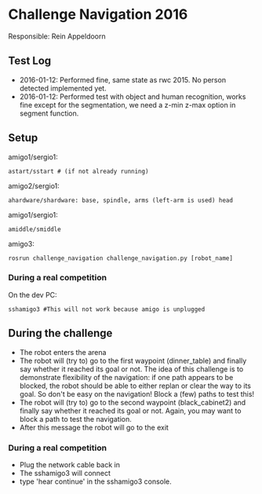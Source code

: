 # Challenge Navigation 2016
Responsible: Rein Appeldoorn

## Test Log
- 2016-01-12: Performed fine, same state as rwc 2015. No person detected implemented yet.
- 2016-01-12: Performed test with object and human recognition, works fine except for the segmentation, we need a z-min z-max option in segment function.

## Setup
amigo1/sergio1:

    astart/sstart # (if not already running)

amigo2/sergio1:

    ahardware/shardware: base, spindle, arms (left-arm is used) head

amigo1/sergio1:

    amiddle/smiddle

amigo3:

    rosrun challenge_navigation challenge_navigation.py [robot_name]

### During a real competition
On the dev PC:

    sshamigo3 #This will not work because amigo is unplugged

## During the challenge

- The robot enters the arena
- The robot will (try to) go to the first waypoint (dinner_table) and finally say whether it reached its goal or not. The idea of this challenge is to demonstrate flexibility of the navigation: if one path appears to be blocked, the robot should be able to either replan or clear the way to its goal. So don't be easy on the navigation! Block a (few) paths to test this!
- The robot will (try to) go to the second waypoint (black_cabinet2) and finally say whether it reached its goal or not. Again, you may want to block a path to test the navigation.
- After this message the robot will go to the exit

### During a real competition

- Plug the network cable back in
- The sshamigo3 will connect
- type 'hear continue' in the sshamigo3 console.

